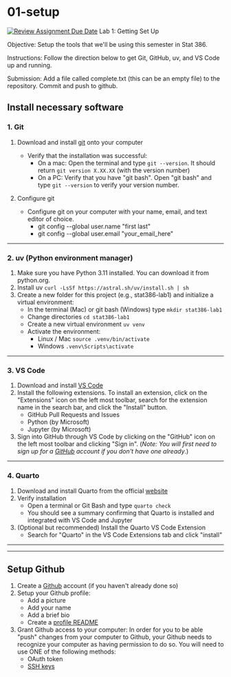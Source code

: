 # 01-setup

[![Review Assignment Due Date](https://classroom.github.com/assets/deadline-readme-button-22041afd0340ce965d47ae6ef1cefeee28c7c493a6346c4f15d667ab976d596c.svg)](https://classroom.github.com/a/AnaQYUGl)
Lab 1: Getting Set Up

Objective:  Setup the tools that we'll be using this semester in Stat 386.

Instructions: Follow the direction below to get Git, GitHub, uv, and VS Code up and running.

Submission: Add a file called complete.txt (this can be an empty file) to the repository. Commit and push to github.

## Install necessary software

### 1. Git
1. Download and install [git](https://git-scm.com/) onto your computer
    * Verify that the installation was successful:
        - On a mac: Open the terminal and type `git --version`.  It should return `git version X.XX.XX` (with the version number)
        - On a PC: Verify that you have "git bash".  Open "git bash" and type `git --version` to verify your version number.

2. Configure git 
    * Configure git on your computer with your name, email, and text editor of choice.
        - git config --global user.name "first last"  
        - git config --global user.email "your_email_here"

---
### 2. uv (Python environment manager)
1. Make sure you have Python 3.11 installed. You can download it from python.org.
2. Install uv
   ```curl -LsSf https://astral.sh/uv/install.sh | sh```
3. Create a new folder for this project (e.g., stat386-lab1) and initialize a virtual environment:
    * In the terminal (Mac) or git bash (Windows) type
    ```mkdir stat386-lab1```
    * Change directories
    ```cd stat386-lab1```
    * Create a new virtual environment
    ```uv venv```
    * Activate the environment:
        * Linux / Mac
          ```source .venv/bin/activate```
        * Windows
          ```.venv\Scripts\activate```
---
### 3. VS Code
1. Download and install [VS Code](https://code.visualstudio.com/)
2. Install the following extensions.  To install an extension, click on the "Extensions" icon on the left most toolbar, search for the extension name in the search bar, and click the "Install" button.  
    * GitHub Pull Requests and Issues
    * Python (by Microsoft)
    * Jupyter (by Microsoft)
3. Sign into GitHub through VS Code by clicking on the "GitHub" icon on the left most toolbar and clicking "Sign in". (*Note: You will first need to sign up for a [GitHub](https://github.com) account if you don't have one already*.)

---
### 4. Quarto
1. Download and install Quarto from the official [website](https://quarto.org/docs/get-started/)
2. Verify installation
    * Open a terminal or Git Bash and type
    ```quarto check```
    * You should see a summary confirming that Quarto is installed and integrated with VS Code and Jupyter
3. (Optional but recommended) Install the Quarto VS Code Extension
    * Search for "Quarto" in the VS Code Extensions tab and click "install"

---
---
## Setup Github
1. Create a [Github](https://github.com/) account (if you haven't already done so)
2. Setup your Github profile:
    * Add a picture
    * Add your name
    * Add a brief bio
    * Create a [profile README](https://docs.github.com/en/account-and-profile/setting-up-and-managing-your-github-profile/customizing-your-profile/managing-your-profile-readme)
3. Grant Github access to your computer:
    In order for you to be able "push" changes from your computer to Github, your Github needs to recognize your computer as having permission to do so.  You will need to use ONE of the following methods:
    * OAuth token
    * [SSH keys](https://docs.github.com/en/authentication/connecting-to-github-with-ssh/adding-a-new-ssh-key-to-your-github-account)


    


